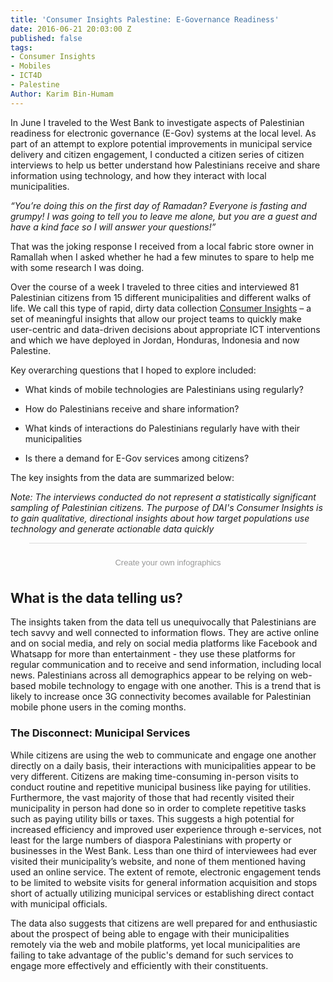 ```yaml
---
title: 'Consumer Insights Palestine: E-Governance Readiness'
date: 2016-06-21 20:03:00 Z
published: false
tags:
- Consumer Insights
- Mobiles
- ICT4D
- Palestine
Author: Karim Bin-Humam
---
```


In June I traveled to the West Bank to investigate aspects of Palestinian readiness for electronic governance (E-Gov) systems at the local level. As part of an attempt to explore potential improvements in municipal service delivery and citizen engagement, I conducted a citizen series of citizen interviews to help us better understand how Palestinians receive and share information using technology, and how they interact with local municipalities.

<!--more-->

*“You’re doing this on the first day of Ramadan? Everyone is fasting and grumpy! I was going to tell you to leave me alone, but you are a guest and have a kind face so I will answer your questions!”*

That was the joking response I received from a local fabric store owner in Ramallah when I asked whether he had a few minutes to spare to help me with some research I was doing.

Over the course of a week I traveled to three cities and interviewed 81 Palestinian citizens from 15 different municipalities and different walks of life. We call this type of rapid, dirty data collection [Consumer Insights](http://dai-global-digital.com/tags/?tag=consumer-insights) – a set of meaningful insights that allow our project teams to quickly make user-centric and data-driven decisions about appropriate ICT interventions and which we have deployed in Jordan, Honduras, Indonesia and now Palestine.

Key overarching questions that I hoped to explore included:

* What kinds of mobile technologies are Palestinians using regularly?

* How do Palestinians receive and share information?

* What kinds of interactions do Palestinians regularly have with their municipalities

* Is there a demand for E-Gov services among citizens?

The key insights from the data are summarized below:

*Note: The interviews conducted do not represent a statistically significant sampling of Palestinian citizens. The purpose of DAI's Consumer Insights is to gain qualitative, directional insights about how target populations use technology and generate actionable data quickly*

<script id="infogram_0_0cb97e12-2f6d-4b38-913f-3cb3083ee267" title="" src="//e.infogr.am/js/embed.js?8Zs" type="text/javascript"></script><div style="padding:8px 0;font-family:Arial!important;font-size:13px!important;line-height:15px!important;text-align:center;border-top:1px solid #dadada;margin:0 30px"><br><a style="color:#989898!important;text-decoration:none!important;" href="https://infogr.am" target="_blank">Create your own infographics</a></div>

## What is the data telling us?

The insights taken from the data tell us unequivocally that Palestinians are tech savvy and well connected to information flows. They are active online and on social media, and rely on social media platforms like Facebook and Whatsapp for more than entertainment - they use these platforms for regular communication and to receive and send information, including local news. Palestinians across all demographics appear to be relying on web-based mobile technology to engage with one another. This is a trend that is likely to increase once 3G connectivity becomes available for Palestinian mobile phone users in the coming months.

### The Disconnect: Municipal Services

While citizens are using the web to communicate and engage one another directly on a daily basis, their interactions with municipalities appear to be very different. Citizens are making time-consuming in-person visits to conduct routine and repetitive municipal business like paying for utilities. Furthermore, the vast majority of those that had recently visited their municipality in person had done so in order to complete repetitive tasks  such as paying utility bills or taxes. This suggests a high potential for increased efficiency and improved user experience through e-services, not least for the large numbers of diaspora Palestinians with property or businesses in the West Bank.  Less than one third of interviewees had ever visited their municipality’s website, and none of them mentioned having used an online service. The extent of remote, electronic engagement tends to be limited to website visits for general information acquisition and stops short of actually utilizing municipal services or establishing direct contact with municipal officials.

The data also suggests that citizens are well prepared for and enthusiastic about the prospect of being able to engage with their municipalities remotely via the web and mobile platforms, yet local municipalities are failing to take advantage of the public's demand for such services to engage more effectively and efficiently with their constituents.